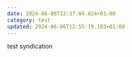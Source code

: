 ```yaml
---
date: 2024-06-06T12:37:04.824+01:00
category: test
updated: 2024-06-06T12:55:19.183+01:00
---
```


test syndication
